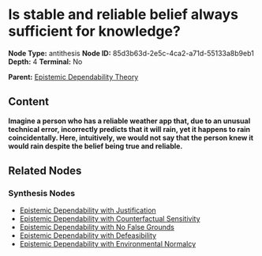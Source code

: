 # Is stable and reliable belief always sufficient for knowledge?

**Node Type:** antithesis
**Node ID:** 85d3b63d-2e5c-4ca2-a71d-55133a8b9eb1
**Depth:** 4
**Terminal:** No

**Parent:** [Epistemic Dependability Theory](epistemic-dependability-theory-synthesis-2a3d8b05-805b-4f57-9aca-36d4755502df.md)

## Content

**Imagine a person who has a reliable weather app that, due to an unusual technical error, incorrectly predicts that it will rain, yet it happens to rain coincidentally. Here, intuitively, we would not say that the person knew it would rain despite the belief being true and reliable.**

## Related Nodes

### Synthesis Nodes

- [Epistemic Dependability with Justification](epistemic-dependability-with-justification-synthesis-1a8629ba-8579-448c-a972-32a425a09253.md)
- [Epistemic Dependability with Counterfactual Sensitivity](epistemic-dependability-with-counterfactual-sensitivity-synthesis-9301e9bd-09d1-4b5d-abb3-facd6a8965e8.md)
- [Epistemic Dependability with No False Grounds](epistemic-dependability-with-no-false-grounds-synthesis-a95583b6-a19b-477a-87ca-fe6a5ddb54ca.md)
- [Epistemic Dependability with Defeasibility](epistemic-dependability-with-defeasibility-synthesis-e3b6325d-e239-4abf-87a1-0a7e695de506.md)
- [Epistemic Dependability with Environmental Normalcy](epistemic-dependability-with-environmental-normalcy-synthesis-52edf29d-3677-4911-b1aa-6093c6a6110c.md)
